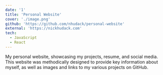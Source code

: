 ```yaml
---
date: '1'
title: 'Personal Website'
cover: './image.png'
github: 'https://github.com/nhudack/personal-website'
external: 'https://nickhudack.com'
tech:
  - JavaScript
  - React
---
```


My personal website, showcasing my projects, resume, and social media. This website was methodically designed to provide key information about myself, as well as images and links to my various projects on GitHub.
